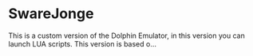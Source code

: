 # SwareJonge
This is a custom version of the Dolphin Emulator, in this version you can launch LUA scripts. This version is based o…

